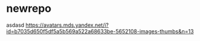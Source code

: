 # newrepo
asdasd
https://avatars.mds.yandex.net/i?id=b7035d650f5df5a5b569a522a68633be-5652108-images-thumbs&n=13
